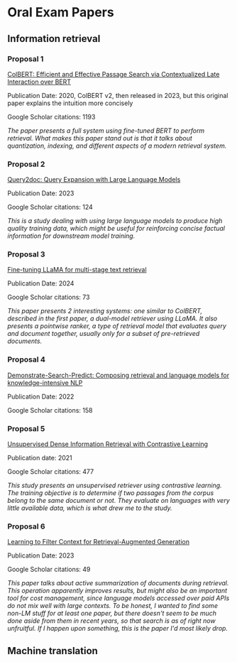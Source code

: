 # Oral Exam Papers

## Information retrieval

### Proposal 1

[ColBERT: Efficient and Effective Passage Search via Contextualized Late Interaction over BERT](https://arxiv.org/abs/2004.12832)

Publication Date: 2020, ColBERT v2, then released in 2023, but this original paper explains the intuition more concisely

Google Scholar citations: 1193

*The paper presents a full system using fine-tuned BERT to perform retrieval.*
*What makes this paper stand out is that it talks about quantization, indexing, and different aspects of a modern retrieval system.*

### Proposal 2

[Query2doc: Query Expansion with Large Language Models](https://arxiv.org/abs/2303.07678)

Publication Date: 2023

Google Scholar citations: 124

*This is a study dealing with using large language models to produce high quality training data, which might be useful for reinforcing concise factual information for downstream model training.*

### Proposal 3

[Fine-tuning LLaMA for multi-stage text retrieval](https://dl.acm.org/doi/abs/10.1145/3626772.3657951)

Publication Date: 2024

Google Scholar citations: 73

*This paper presents 2 interesting systems: one similar to ColBERT, described in the first paper, a dual-model retriever using LLaMA.*
*It also presents a pointwise ranker, a type of retrieval model that evaluates query and document together, usually only for a subset of pre-retrieved documents.*

### Proposal 4

[Demonstrate-Search-Predict: Composing retrieval and language models for knowledge-intensive NLP](https://arxiv.org/abs/2212.14024)

Publication Date: 2022

Google Scholar citations: 158

### Proposal 5

[Unsupervised Dense Information Retrieval with Contrastive Learning](https://arxiv.org/abs/2112.09118)

Publication date: 2021

Google Scholar citations: 477

*This study presents an unsupervised retriever using contrastive learning.*
*The training objective is to determine if two passages from the corpus belong to the same document or not.*
*They evaluate on languages with very little available data, which is what drew me to the study.*

### Proposal 6

[Learning to Filter Context for Retrieval-Augmented Generation](https://arxiv.org/abs/2311.08377)

Publication Date: 2023

Google Scholar citations: 49

*This paper talks about active summarization of documents during retrieval.*
*This operation apparently improves results, but might also be an important tool for cost management, since language models accessed over paid APIs do not mix well with large contexts.*
*To be honest, I wanted to find some non-LM stuff for at least one paper, but there doesn't seem to be much done aside from them in recent years, so that search is as of right now unfruitful.*
*If I happen upon something, this is the paper I'd most likely drop.*

## Machine translation


